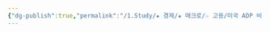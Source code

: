 ```yaml
---
{"dg-publish":true,"permalink":"/1.Study/★ 경제/★ 매크로/☆ 고용/미국 ADP 비농업부문 고용/미국 ADP 비농업부문 고용/","created":"2024-11-20T21:02:27.117+09:00","updated":"2025-06-03T20:07:19.811+09:00"}
---
```


